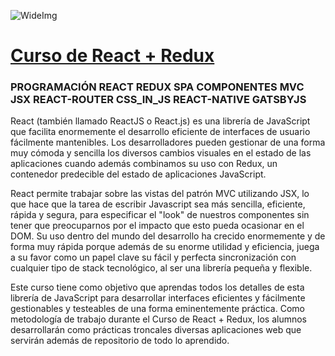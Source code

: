 
![WideImg](http://fictizia.com/img/github/Fictizia-plan-estudios-github.jpg)

# [Curso de React + Redux](https://fictizia.com/formacion/curso-react-js-redux)
### PROGRAMACIÓN REACT REDUX SPA COMPONENTES MVC JSX REACT-ROUTER CSS_IN_JS REACT-NATIVE GATSBYJS

React (también llamado ReactJS o React.js) es una librería de JavaScript que facilita enormemente el desarrollo eficiente de interfaces de usuario fácilmente mantenibles. Los desarrolladores pueden gestionar de una forma muy cómoda y sencilla los diversos cambios visuales en el estado de las aplicaciones cuando además combinamos su uso con Redux, un contenedor predecible del estado de aplicaciones JavaScript.

React permite trabajar sobre las vistas del patrón MVC utilizando JSX, lo que hace que la tarea de escribir Javascript sea más sencilla, eficiente, rápida y segura, para especificar el "look" de nuestros componentes sin tener que preocuparnos por el impacto que esto pueda ocasionar en el DOM. Su uso dentro del mundo del desarrollo ha crecido enormemente y de forma muy rápida porque además de su enorme utilidad y eficiencia, juega a su favor como un papel clave su fácil y perfecta sincronización con cualquier tipo de stack tecnológico, al ser una librería pequeña y flexible.

Este curso tiene como objetivo que aprendas todos los detalles de esta librería de JavaScript para desarrollar interfaces eficientes y fácilmente gestionables y testeables de una forma eminentemente práctica. Como metodología de trabajo durante el Curso de React + Redux, los alumnos desarrollarán como prácticas troncales diversas aplicaciones web que servirán además de repositorio de todo lo aprendido.

